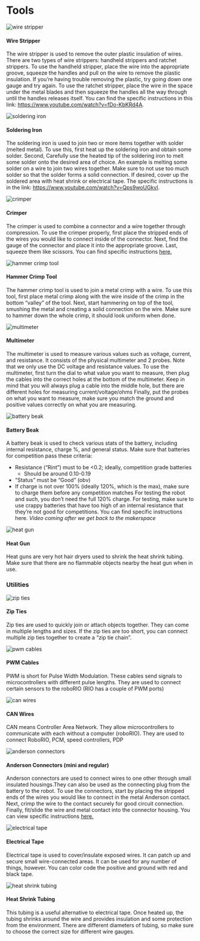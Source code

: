 # Tools


![wire stripper](../assets/images/tools/electronics/wirestripper.png)
#### Wire Stripper
 The wire stripper is used to remove the outer plastic insulation of wires. There are two types of wire strippers: handheld strippers and ratchet strippers. To use the handheld stripper, place the wire into the appropriate groove, squeeze the handles and pull on the wire to remove the plastic insulation. If you’re having trouble removing 
 the plastic, try going down one gauge and try again. To use the ratchet stripper, place the wire in the space under the metal blades and then squeeze the handles all the way through until the handles releases itself. You can find the specific instructions in this 
 link: https://www.youtube.com/watch?v=fDo-KbKRd4A.


![soldering iron](../assets/images/tools/electronics/solderingiron.png)
#### Soldering Iron
 The soldering iron is used to join two or more items together with solder (melted metal). To use this,
 first heat up the soldering iron and obtain some solder. Second, Carefully use the heated tip of the soldering 
 iron to melt some solder onto the desired area of choice. An example is melting some solder on a wire to join two
 wires together. Make sure to not use too much solder so that the solder forms a solid connection. If desired, cover 
 up the soldered area with heat shrink or electrical tape. The specific instructions is in the link: https://www.youtube.com/watch?v=Qps9woUGkvI.
 


![crimper](../assets/images/tools/electronics/crimper.png)
#### Crimper
 The crimper is used to combine a connector and a wire together through compression. To use the crimper properly, first place the stripped ends of the wires you would like to connect inside of the connector. Next, find the gauge of the connector and place it into the appropriate groove. Last, squeeze them like scissors. You can find specific instructions [here.](https://youtu.be/Svja8zEcKNQ?t=73)


![hammer crimp tool](../assets/images/tools/electronics/hammercrimptool.png)
#### Hammer Crimp Tool
The hammer crimp tool is used to join a metal crimp with a wire. To use this tool, first place metal crimp along with the wire inside of the crimp in the bottom “valley” of the tool. Next, start hammering on top of the tool, smushing the metal and creating a solid connection on the wire. Make sure to hammer down the whole crimp, it should look uniform when done.


![multimeter](../assets/images/tools/electronics/multimeter.png)
#### Multimeter
The multimeter is used to measure various values such as voltage, current, and resistance. It consists of the physical multimeter and 2 probes. Note that we only use the DC voltage and resistance values. To use the multimeter, first turn the dial to what value you want to measure, then plug the cables into the correct holes at the bottom of the multimeter. Keep in mind that you will always plug a cable into the middle hole, but there are different holes for measuring current/voltage/ohms
Finally, put the probes on what you want to measure, make sure you match the ground and positive values correctly on what you are measuring.


![battery beak](../assets/images/tools/electronics/batterybeak.png)
#### Battery Beak
A battery beak is used to check various stats of the battery, including internal resistance, charge %, and general status.
Make sure that batteries for competition pass these criteria:
* Resistance (“Rint”) must to be <0.2; ideally, competition grade batteries 
    * Should be around 0.10-0.19
* “Status” must be “Good” (obv)
* If charge is not over 100% (ideally 120%, which is the max), make sure to charge them before any competition matches
For testing the robot and such, you don’t need the full 120% charge. For testing, make sure to use crappy batteries that have too high of an internal resistance that they’re not good for competitions. You can find specific instructions here. *Video coming after we get back to the makerspace*


![heat gun](../assets/images/tools/electronics/heatgun.png)
#### Heat Gun
Heat guns are very hot hair dryers used to shrink the heat shrink tubing. Make sure that there are no flammable objects nearby the heat gun when in use.

### Utilities


![zip ties](../assets/images/tools/electronics/zipties.png)
#### Zip Ties
Zip ties are used to quickly join or attach objects together. They can come in multiple lengths and sizes. If the zip ties are too short, you can connect multiple zip ties together to create a “zip tie chain”.


![pwm cables](../assets/images/tools/electronics/pwmcables.png)
#### PWM Cables
PWM is short for Pulse Width Modulation. These cables send signals to microcontrollers with different pulse lengths. They are used to connect certain sensors to the roboRIO (RIO has a couple of PWM ports)


![can wires](../assets/images/tools/electronics/canwires.png)
#### CAN Wires
CAN means Controller Area Network. They allow microcontrollers to communicate with each without a computer (roboRIO). They are used to connect RoboRIO, PCM, speed controllers, PDP


![anderson connectors](../assets/images/tools/electronics/andersonconnectors.png)
#### Anderson Connectors (mini and regular)
Anderson connectors are used to connect wires to one other through small insulated housings.They can also be used as the connecting plug from the battery to the robot. To use the connectors, start by placing the stripped ends of the wires you would like to connect in the metal Anderson contact. Next, crimp the wire to the contact securely for good circuit connection. Finally, fit/slide the wire and metal contact into the connector housing. You can view specific instructions [here.](https://www.youtube.com/watch?v=QzLvdR6X81k)


![electrical tape](../assets/images/tools/electronics/electricaltape.png)
#### Electrical Tape 
Electrical tape is used to cover/insulate exposed wires. It can patch up and secure small wire-connected areas. It can be used for any number of things, however. You can color code the positive and ground with red and black tape.


![heat shrink tubing](../assets/images/tools/electronics/heatshrinktubing.png)
#### Heat Shrink Tubing
This tubing is a useful alternative to electrical tape. Once heated up, the tubing shrinks around the wire and provides insulation and some protection from the environment. There are different diameters of tubing, so make sure to choose the  correct size for different wire gauges.



